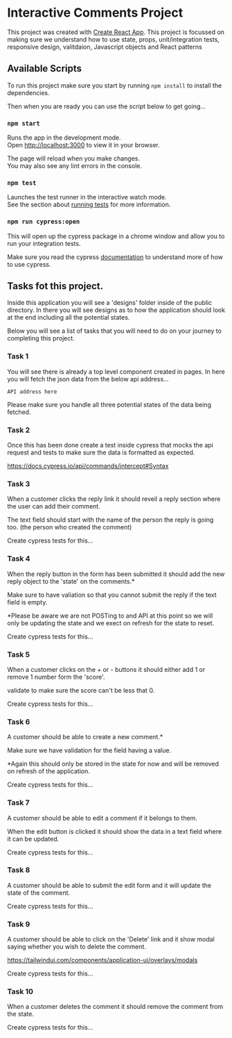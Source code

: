 # Interactive Comments Project

This project was created with [Create React App](https://github.com/facebook/create-react-app). This project is focussed on making sure we understand how to use state, props, unit/integration tests, responsive design, valitdaion, Javascript objects and React patterns

## Available Scripts

To run this project make sure you start by running `npm install` to install the dependencies.

Then when you are ready you can use the script below to get going...

### `npm start`

Runs the app in the development mode.\
Open [http://localhost:3000](http://localhost:3000) to view it in your browser.

The page will reload when you make changes.\
You may also see any lint errors in the console.

### `npm test`

Launches the test runner in the interactive watch mode.\
See the section about [running tests](https://facebook.github.io/create-react-app/docs/running-tests) for more information.

### `npm run cypress:open`

This will open up the cypress package in a chrome window and allow you to run your integration tests.

Make sure you read the cypress [documentation](https://docs.cypress.io/guides/getting-started/writing-your-first-test) to understand more of how to use cypress.

## Tasks fot this project.

Inside this application you will see a 'designs' folder inside of the public directory. In there you will see designs as to how the application should look at the end including all the potential states.

Below you will see a list of tasks that you will need to do on your journey to completing this project.

### Task 1 

You will see there is already a top level component created in pages. In here you will fetch the json data from the below api address...

`API address here`

Please make sure you handle all three potential states of the data being fetched. 

### Task 2

Once this has been done create a test inside cypress that mocks the api request and tests to make sure the data is formatted as expected.

https://docs.cypress.io/api/commands/intercept#Syntax


### Task 3

When a customer clicks the reply link it should reveil a reply section where the user can add their comment. 

The text field should start with the name of the person the reply is going too. (the person who created the comment)

Create cypress tests for this...


### Task 4

When the reply button in the form has been submitted it should add the new reply object to the 'state' on the comments.*

Make sure to have valiation so that you cannot submit the reply if the text field is empty.

*Please be aware we are not POSTing to and API at this point so we will only be updating the state and we exect on refresh for the state to reset.

Create cypress tests for this...


### Task 5

When a customer clicks on the + or - buttons it should either add 1 or remove 1 number form the 'score'.

validate to make sure the score can't be less that 0.

Create cypress tests for this...


### Task 6 

A customer should be able to create a new comment.*

Make sure we have validation for the field having a value.

*Again this should only be stored in the state for now and will be removed on refresh of the application. 

Create cypress tests for this...

### Task 7

A customer should be able to edit a comment if it belongs to them.

When the edit button is clicked it should show the data in a text field where it can be updated.

Create cypress tests for this...


### Task 8

A customer should be able to submit the edit form and it will update the state of the comment.

Create cypress tests for this...

### Task 9 

A customer should be able to click on the 'Delete' link and it show modal saying whether you wish to delete the comment.

https://tailwindui.com/components/application-ui/overlays/modals

Create cypress tests for this...

### Task 10

When a customer deletes the comment it should remove the comment from the state.

Create cypress tests for this...


